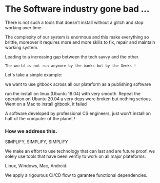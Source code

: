 # The Software industry gone bad ...

There is not such a tools that doesn't install without a glitch
and stop working over time.


The complexity of our system is enormous and this make everything
so brittle, moreover it requires more and more skills to fix, repair
and maintain working system.

Leading to a increasing gap between the tech savvy and the other.

    The world is not run anymore by the banks but by the Geeks !



Let's take a simple example:

  we want to use gitbook across all our plateform as a publishing software


run the install on linux (Ubuntu 18.04) with very smooth.
Repeat the operation on Ubuntu 20.04 a very deps were broken but nothing serious.
Went on a Mac to install gitbook, it failed

A software developed by professional CS engineers, just won't install
on half of the computer of the planet !



### How we address this.

SIMPLIFY, SIMPLIFY, SIMPLIFY

We make an effort to use technology that can last and are future proof.
we solely use tools that have been verifiy to work on all major plateforms:

Linux, Windows, Mac, Android.

We apply a rigourous CI/CD flow to garantee functional dependencies.













